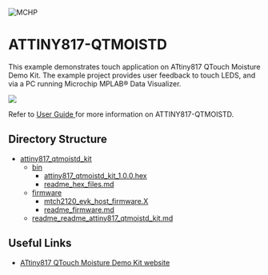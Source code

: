 ![MCHP](https://www.microchip.com/ResourcePackages/Microchip/assets/dist/images/logo.png)

# ATTINY817-QTMOISTD
This example demonstrates touch application on ATtiny817 QTouch Moisture Demo Kit. The example project provides user feedback to touch LEDS, and via a PC running Microchip MPLAB® Data Visualizer. 

![](https://www.microchip.com/content/dam/mchp/mrt-dam/devtools/2015-attiny817-qtmoistd.jpg)

Refer to [User Guide ](https://ww1.microchip.com/downloads/aemDocuments/documents/OTH/ProductDocuments/UserGuides/Atmel-42798-ATtiny817-QTouch-Moisture-Demo-User-Guide_UserGuide.pdf) for more information on ATTINY817-QTMOISTD.

## Directory Structure
- [attiny817_qtmoistd_kit](./attiny817_qtmoistd_kit)
    - [bin](./attiny817_qtmoistd_kit/bin/)
        - [attiny817_qtmoistd_kit_1.0.0.hex](./attiny817_qtmoistd_kit/bin/attiny817_qtmoistd_kit_1.0.0.hex)
        - [readme_hex_files.md](./attiny817_qtmoistd_kit/bin/readme_hex_files.md)
    - [firmware](./attiny817_qtmoistd_kit/firmware/)
        - [mtch2120_evk_host_firmware.X](./attiny817_qtmoistd_kit/firmware/attiny817_qtmoistd_kit.X)
        - [readme_firmware.md](./attiny817_qtmoistd_kit/firmware/readme_firmware.md)
    - [readme_readme_attiny817_qtmoistd_kit.md](./attiny817_qtmoistd_kit/readme_attiny817_qtmoistd_kit.md)

## Useful Links
- [ATtiny817 QTouch Moisture Demo Kit website](https://www.microchip.com/en-us/development-tool/attiny817-qtmoistd)
